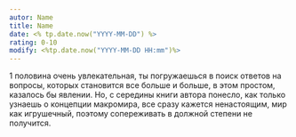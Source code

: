 ```yaml
---
autor: Name
title: Name
date: <% tp.date.now("YYYY-MM-DD") %>
rating: 0-10
modify: <%tp.date.now("YYYY-MM-DD HH:mm")%>
---
```

1 половина очень увлекательная, ты погружаешься в поиск ответов на вопросы, которых становится все больше и больше, в этом простом, казалось бы явлении. Но, с середины книги автора понесло, как только узнаешь о концепции макромира, все сразу кажется ненастоящим, мир как игрушечный, поэтому сопереживать в должной степени не получится.
